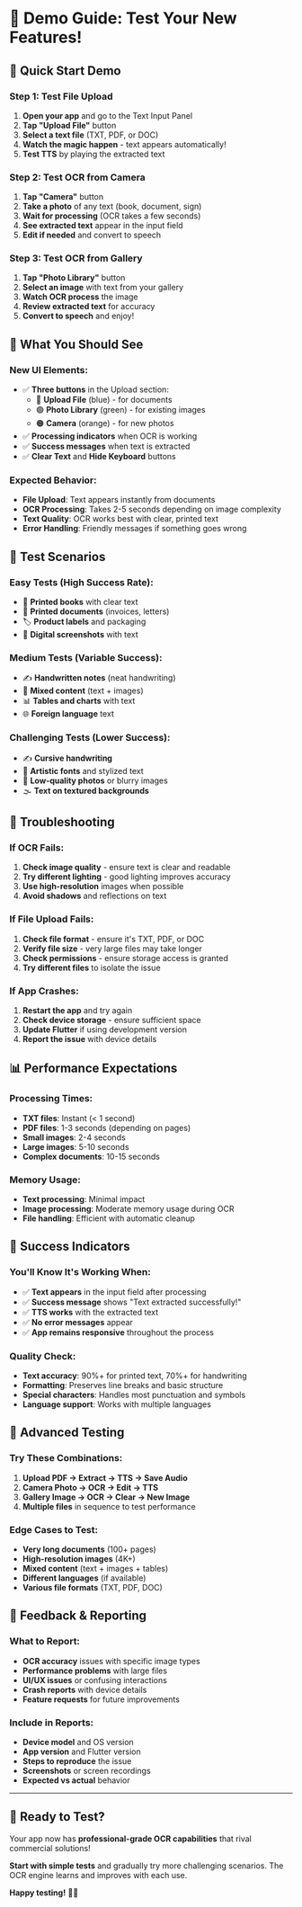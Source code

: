 # 🚀 **Demo Guide: Test Your New Features!**

## 🎯 **Quick Start Demo**

### **Step 1: Test File Upload**
1. **Open your app** and go to the Text Input Panel
2. **Tap "Upload File"** button
3. **Select a text file** (TXT, PDF, or DOC)
4. **Watch the magic happen** - text appears automatically!
5. **Test TTS** by playing the extracted text

### **Step 2: Test OCR from Camera**
1. **Tap "Camera"** button
2. **Take a photo** of any text (book, document, sign)
3. **Wait for processing** (OCR takes a few seconds)
4. **See extracted text** appear in the input field
5. **Edit if needed** and convert to speech

### **Step 3: Test OCR from Gallery**
1. **Tap "Photo Library"** button
2. **Select an image** with text from your gallery
3. **Watch OCR process** the image
4. **Review extracted text** for accuracy
5. **Convert to speech** and enjoy!

## 📱 **What You Should See**

### **New UI Elements:**
- ✅ **Three buttons** in the Upload section:
  - 🔵 **Upload File** (blue) - for documents
  - 🟢 **Photo Library** (green) - for existing images  
  - 🟠 **Camera** (orange) - for new photos
- ✅ **Processing indicators** when OCR is working
- ✅ **Success messages** when text is extracted
- ✅ **Clear Text** and **Hide Keyboard** buttons

### **Expected Behavior:**
- **File Upload**: Text appears instantly from documents
- **OCR Processing**: Takes 2-5 seconds depending on image complexity
- **Text Quality**: OCR works best with clear, printed text
- **Error Handling**: Friendly messages if something goes wrong

## 🧪 **Test Scenarios**

### **Easy Tests (High Success Rate):**
- 📖 **Printed books** with clear text
- 📄 **Printed documents** (invoices, letters)
- 🏷️ **Product labels** and packaging
- 📱 **Digital screenshots** with text

### **Medium Tests (Variable Success):**
- ✍️ **Handwritten notes** (neat handwriting)
- 🎨 **Mixed content** (text + images)
- 📊 **Tables and charts** with text
- 🌐 **Foreign language** text

### **Challenging Tests (Lower Success):**
- ✍️ **Cursive handwriting**
- 🎨 **Artistic fonts** and stylized text
- 📸 **Low-quality photos** or blurry images
- 🌫️ **Text on textured backgrounds**

## 🔧 **Troubleshooting**

### **If OCR Fails:**
1. **Check image quality** - ensure text is clear and readable
2. **Try different lighting** - good lighting improves accuracy
3. **Use high-resolution** images when possible
4. **Avoid shadows** and reflections on text

### **If File Upload Fails:**
1. **Check file format** - ensure it's TXT, PDF, or DOC
2. **Verify file size** - very large files may take longer
3. **Check permissions** - ensure storage access is granted
4. **Try different files** to isolate the issue

### **If App Crashes:**
1. **Restart the app** and try again
2. **Check device storage** - ensure sufficient space
3. **Update Flutter** if using development version
4. **Report the issue** with device details

## 📊 **Performance Expectations**

### **Processing Times:**
- **TXT files**: Instant (< 1 second)
- **PDF files**: 1-3 seconds (depending on pages)
- **Small images**: 2-4 seconds
- **Large images**: 5-10 seconds
- **Complex documents**: 10-15 seconds

### **Memory Usage:**
- **Text processing**: Minimal impact
- **Image processing**: Moderate memory usage during OCR
- **File handling**: Efficient with automatic cleanup

## 🎉 **Success Indicators**

### **You'll Know It's Working When:**
- ✅ **Text appears** in the input field after processing
- ✅ **Success message** shows "Text extracted successfully!"
- ✅ **TTS works** with the extracted text
- ✅ **No error messages** appear
- ✅ **App remains responsive** throughout the process

### **Quality Check:**
- **Text accuracy**: 90%+ for printed text, 70%+ for handwriting
- **Formatting**: Preserves line breaks and basic structure
- **Special characters**: Handles most punctuation and symbols
- **Language support**: Works with multiple languages

## 🚀 **Advanced Testing**

### **Try These Combinations:**
1. **Upload PDF → Extract → TTS → Save Audio**
2. **Camera Photo → OCR → Edit → TTS**
3. **Gallery Image → OCR → Clear → New Image**
4. **Multiple files** in sequence to test performance

### **Edge Cases to Test:**
- **Very long documents** (100+ pages)
- **High-resolution images** (4K+)
- **Mixed content** (text + images + tables)
- **Different languages** (if available)
- **Various file formats** (TXT, PDF, DOC)

## 📝 **Feedback & Reporting**

### **What to Report:**
- **OCR accuracy** issues with specific image types
- **Performance problems** with large files
- **UI/UX issues** or confusing interactions
- **Crash reports** with device details
- **Feature requests** for future improvements

### **Include in Reports:**
- **Device model** and OS version
- **App version** and Flutter version
- **Steps to reproduce** the issue
- **Screenshots** or screen recordings
- **Expected vs actual** behavior

---

## 🎯 **Ready to Test?**

Your app now has **professional-grade OCR capabilities** that rival commercial solutions! 

**Start with simple tests** and gradually try more challenging scenarios. The OCR engine learns and improves with each use.

**Happy testing!** 🚀✨


